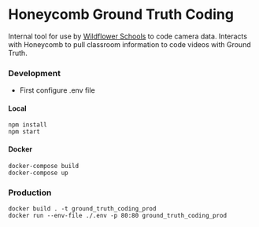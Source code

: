 # Honeycomb Ground Truth Coding

Internal tool for use by [Wildflower Schools](http://wildflowerschools.org) to code camera data. Interacts with Honeycomb to pull classroom information to code videos with Ground Truth.

### Development

* First configure .env file

#### Local
```
npm install
npm start
```

#### Docker
```
docker-compose build
docker-compose up
```

### Production

```
docker build . -t ground_truth_coding_prod
docker run --env-file ./.env -p 80:80 ground_truth_coding_prod
```
